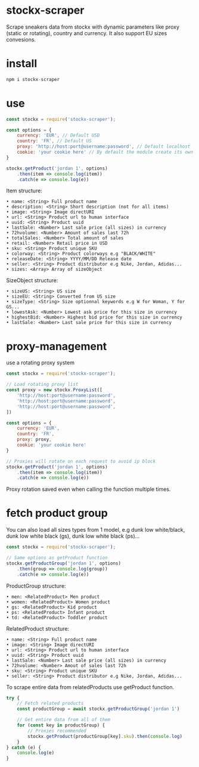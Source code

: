 # stockx-scraper

Scrape sneakers data from stockx with dynamic parameters like proxy (static or rotating), country and currency. It also support EU sizes convesions.

# install

```js
npm i stockx-scraper
```

# use

```js
const stockx = require('stockx-scraper');

const options = {
    currency: 'EUR', // Default USD
    country: 'FR', // Default US
    proxy: 'http://host:port@username:password', // Default localhost
    cookie: 'your cookie here' // By default the module create its own cookies
}

stockx.getProduct('jordan 1', options)
    .then(item => console.log(item))
    .catch(e => console.log(e))
```

Item structure:

    • name: <String> Full product name
    • description: <String> Short description (not for all items)
    • image: <String> Image directURI
    • url: <String> Product url to human interface
    • uuid: <String> Product uuid
    • lastSale: <Number> Last sale price (all sizes) in currency
    • 72hvolume: <Number> Amount of sales last 72h
    • totalSales: <Number> Total amount of sales
    • retail: <Number> Retail price in USD
    • sku: <String> Product unique SKU
    • colorway: <String> Product colorways e.g "BLACK/WHITE"
    • releaseDate: <String> YYYY/MM/DD Release date
    • seller: <String> Product distributor e.g Nike, Jordan, Adidas...
    • sizes: <Array> Array of sizeObject

SizeObject structure:

    • sizeUS: <String> US size
    • sizeEU: <String> Converted from US size
    • sizeType: <String> Size optionnal keywords e.g W for Woman, Y for GS...
    • lowestAsk: <Number> Lowest ask price for this size in currency
    • highestBid: <Number> Highest bid price for this size in currency
    • lastSale: <Number> Last sale price for this size in currency

# proxy-management

use a rotating proxy system

```js
const stockx = require('stockx-scraper');

// Load rotating proxy list
const proxy = new stockx.ProxyList([
    'http://host:port@username:password',
    'http://host:port@username:password',
    'http://host:port@username:password',
])

const options = {
    currency: 'EUR',
    country: 'FR',
    proxy: proxy,
    cookie: 'your cookie here'
}

// Proxies will rotate on each request to avoid ip block
stockx.getProduct('jordan 1', options)
    .then(item => console.log(item))
    .catch(e => console.log(e))
```

Proxy rotation saved even when calling the function multiple times.

# fetch product group

You can also load all sizes types from 1 model, e.g dunk low white/black, dunk low white black (gs), dunk low white black (ps)...

```js
const stockx = require('stockx-scraper');

// Same options as getProduct function
stockx.getProductGroup('jordan 1', options)
    .then(group => console.log(group))
    .catch(e => console.log(e))
```

ProductGroup structure:

    • men: <RelatedProduct> Men product
    • women: <RelatedProduct> Women product
    • gs: <RelatedProduct> Kid product
    • ps: <RelatedProduct> Infant product
    • td: <RelatedProduct> Toddler product

RelatedProduct structure:

    • name: <String> Full product name
    • image: <String> Image directURI
    • url: <String> Product url to human interface
    • uuid: <String> Product uuid
    • lastSale: <Number> Last sale price (all sizes) in currency
    • 72hvolume: <Number> Amout of sales last 72h
    • sku: <String> Product unique SKU
    • seller: <String> Product distributor e.g Nike, Jordan, Adidas...

To scrape entire data from relatedProducts use getProduct function.

```js
try {
    // Fetch related products
    const productGroup = await stockx.getProductGroup('jordan 1')

    // Get entire data from all of them
    for (const key in productGroup) {
        // Proxies recommended
        stockx.getProduct(productGroup[key].sku).then(console.log)
    }
} catch (e) {
    console.log(e)
}
```